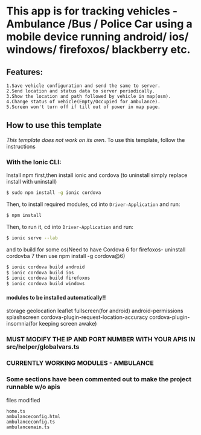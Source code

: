 
# This app is for  tracking vehicles - Ambulance /Bus / Police Car using a mobile device running android/ ios/ windows/ firefoxos/ blackberry etc.

## Features:
```
1.Save vehicle configuration and send the same to server.
2.Send location and status data to server periodically.
3.Show the location and path followed by vehicle in map(osm).
4.Change status of vehicle(Empty/Occupied for ambulance).
5.Screen won't turn off if till out of power in map page.
```

## How to use this template

*This template does not work on its own*. 
To use this template, follow the instructions

### With the Ionic CLI:

Install npm first,then install ionic and cordova (to uninstall simply replace install with uninstall)

```bash
$ sudo npm install -g ionic cordova
```

Then, to install required modules, cd into `Driver-Application` and run:

```bash
$ npm install
```
Then, to run it, cd into `Driver-Application` and run:

```bash
$ ionic serve --lab
```
and to build for some os(Need to have Cordova 6 for firefoxos- uninstall cordovba 7 then use npm install -g cordova@6)

```bash
$ ionic cordova build android
$ ionic cordova build ios
$ ionic cordova build firefoxos
$ ionic cordova build windows
```
#### modules to be installed automatically!!

storage
geolocation
leaflet
fullscreen(for android)
android-permissions
splashscreen
cordova-plugin-request-location-accuracy
cordova-plugin-insomnia(for keeping screen awake)

### MUST MODIFY THE IP AND PORT NUMBER WITH YOUR APIS IN src/helper/globalvars.ts
### CURRENTLY WORKING MODULES - AMBULANCE
### Some sections have been commented out to make the project runnable w/o apis

files modified
```
home.ts
ambulanceconfig.html
ambulanceconfig.ts
ambulancemain.ts
```


